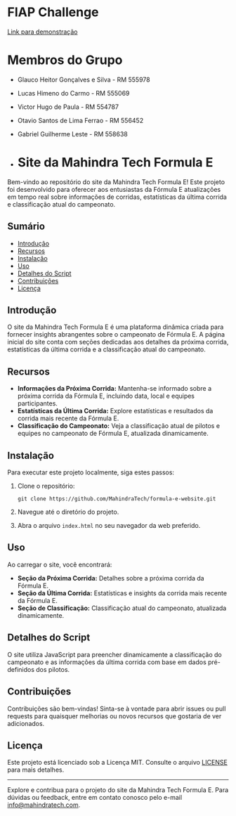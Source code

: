 # FIAP Challenge


[Link para demonstração](https://engenheiross.github.io/cassino/)

# Membros do Grupo 
- Glauco Heitor Gonçalves e Silva - RM 555978
- Lucas Himeno do Carmo - RM 555069
- Victor Hugo de Paula - RM 554787
- Otavio Santos de Lima Ferrao - RM 556452
- Gabriel Guilherme Leste - RM 558638

- # Site da Mahindra Tech Formula E

Bem-vindo ao repositório do site da Mahindra Tech Formula E! Este projeto foi desenvolvido para oferecer aos entusiastas da Fórmula E atualizações em tempo real sobre informações de corridas, estatísticas da última corrida e classificação atual do campeonato.

## Sumário

- [Introdução](#introdução)
- [Recursos](#recursos)
- [Instalação](#instalação)
- [Uso](#uso)
- [Detalhes do Script](#detalhes-do-script)
- [Contribuições](#contribuições)
- [Licença](#licença)

## Introdução

O site da Mahindra Tech Formula E é uma plataforma dinâmica criada para fornecer insights abrangentes sobre o campeonato de Fórmula E. A página inicial do site conta com seções dedicadas aos detalhes da próxima corrida, estatísticas da última corrida e a classificação atual do campeonato.

## Recursos

- **Informações da Próxima Corrida:** Mantenha-se informado sobre a próxima corrida da Fórmula E, incluindo data, local e equipes participantes.
- **Estatísticas da Última Corrida:** Explore estatísticas e resultados da corrida mais recente da Fórmula E.
- **Classificação do Campeonato:** Veja a classificação atual de pilotos e equipes no campeonato de Fórmula E, atualizada dinamicamente.

## Instalação

Para executar este projeto localmente, siga estes passos:

1. Clone o repositório:
   ```
   git clone https://github.com/MahindraTech/formula-e-website.git
   ```
2. Navegue até o diretório do projeto.

3. Abra o arquivo `index.html` no seu navegador da web preferido.

## Uso

Ao carregar o site, você encontrará:

- **Seção da Próxima Corrida:** Detalhes sobre a próxima corrida da Fórmula E.
- **Seção da Última Corrida:** Estatísticas e insights da corrida mais recente da Fórmula E.
- **Seção de Classificação:** Classificação atual do campeonato, atualizada dinamicamente.

## Detalhes do Script

O site utiliza JavaScript para preencher dinamicamente a classificação do campeonato e as informações da última corrida com base em dados pré-definidos dos pilotos.

## Contribuições

Contribuições são bem-vindas! Sinta-se à vontade para abrir issues ou pull requests para quaisquer melhorias ou novos recursos que gostaria de ver adicionados.

## Licença

Este projeto está licenciado sob a Licença MIT. Consulte o arquivo [LICENSE](./LICENSE) para mais detalhes.

---

Explore e contribua para o projeto do site da Mahindra Tech Formula E. Para dúvidas ou feedback, entre em contato conosco pelo e-mail [info@mahindratech.com](mailto:info@mahindratech.com).
